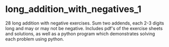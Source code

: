 # long_addition_with_negatives_1
28 long addition with negative exercises. Sum two addends, each 2-3 digits long and may or may not be negative. Includes pdf's of the exercise sheets and solutions, as well as a python program which demonstrates solving each problem using python. 
